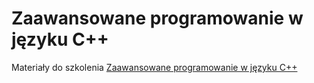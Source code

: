 # Zaawansowane programowanie w języku C++

Materiały do szkolenia [Zaawansowane programowanie w języku C++](https://www.infotraining.pl/szkolenie/c-plus-plus/zaawansowane)